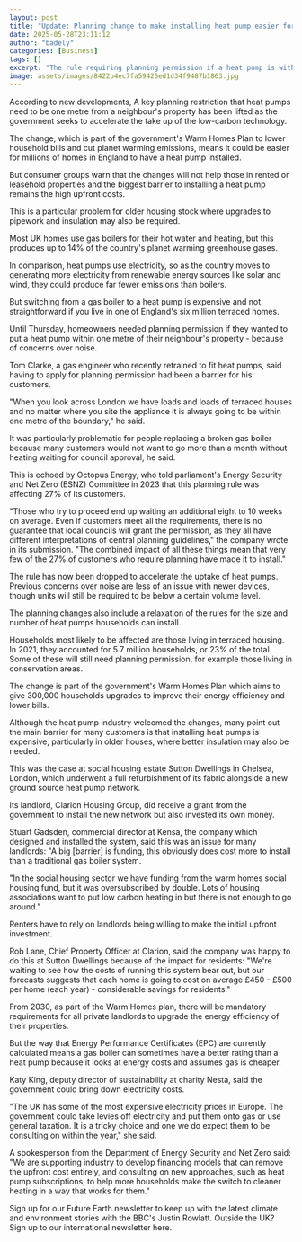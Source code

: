 ```yaml
---
layout: post
title: "Update: Planning change to make installing heat pump easier for millions"
date: 2025-05-28T23:11:12
author: "badely"
categories: [Business]
tags: []
excerpt: "The rule requiring planning permission if a heat pump is within 1m of a neighbours property has been removed."
image: assets/images/8422b4ec7fa59426ed1d34f9487b1863.jpg
---
```


According to new developments, A key planning restriction that heat pumps need to be one metre from a neighbour's property has been lifted as the government seeks to accelerate the take up of the low-carbon technology.

The change, which is part of the government's Warm Homes Plan to lower household bills and cut planet warming emissions, means it could be easier for millions of homes in England to have a heat pump installed.

But consumer groups warn that the changes will not help those in rented or leasehold properties and the biggest barrier to installing a heat pump remains the high upfront costs.

This is a particular problem for older housing stock where upgrades to pipework and insulation may also be required.

Most UK homes use gas boilers for their hot water and heating, but this produces up to 14% of the country's planet warming greenhouse gases. 

In comparison, heat pumps use electricity, so as the country moves to generating more electricity from renewable energy sources like solar and wind, they could produce far fewer emissions than boilers.

But switching from a gas boiler to a heat pump is expensive and not straightforward if you live in one of England's six million terraced homes. 

Until Thursday, homeowners needed planning permission if they wanted to put a heat pump within one metre of their neighbour's property - because of concerns over noise.

Tom Clarke, a gas engineer who recently retrained to fit heat pumps, said having to apply for planning permission had been a barrier for his customers.

"When you look across London we have loads and loads of terraced houses and no matter where you site the appliance it is always going to be within one metre of the boundary," he said.

It was particularly problematic for people replacing a broken gas boiler because many customers would not want to go more than a month without heating waiting for council approval, he said.

This is echoed by Octopus Energy, who told parliament's Energy Security and Net Zero (ESNZ) Committee in 2023 that this planning rule was affecting 27% of its customers.

"Those who try to proceed end up waiting an additional eight to 10 weeks on average. Even if customers meet all the requirements, there is no guarantee that local councils will grant the permission, as they all have different interpretations of central planning guidelines," the company wrote in its submission. "The combined impact of all these things mean that very few of the 27% of customers who require planning have made it to install."

The rule has now been dropped to accelerate the uptake of heat pumps. Previous concerns over noise are less of an issue with newer devices, though units will still be required to be below a certain volume level.

The planning changes also include a relaxation of the rules for the size and number of heat pumps households can install. 

Households most likely to be affected are those living in terraced housing. In 2021, they accounted for 5.7 million households, or 23% of the total. Some of these will still need planning permission, for example those living in conservation areas.

The change is part of the government's Warm Homes Plan which aims to give 300,000 households upgrades to improve their energy efficiency and lower bills.

Although the heat pump industry welcomed the changes, many point out the main barrier for many customers is that installing heat pumps is expensive, particularly in older houses, where better insulation may also be needed.

This was the case at social housing estate Sutton Dwellings in Chelsea, London, which underwent a full refurbishment of its fabric alongside a new ground source heat pump network.  

Its landlord, Clarion Housing Group, did receive a grant from the government to install the new network but also invested its own money. 

Stuart Gadsden, commercial director at Kensa, the company which designed and installed the system, said this was an issue for many landlords:  "A big [barrier] is funding, this obviously does cost more to install than a traditional gas boiler system. 

"In the social housing sector we have funding from the warm homes social housing fund, but it was oversubscribed by double. Lots of housing associations want to put low carbon heating in but there is not enough to go around."

Renters have to rely on landlords being willing to make the initial upfront investment.

Rob Lane, Chief Property Officer at Clarion, said the company was happy to do this at Sutton Dwellings because of the impact for residents: "We're waiting to see how the costs of running this system bear out, but our forecasts suggests that each home is going to cost on average £450 - £500 per home (each year) - considerable savings for residents."

From 2030, as part of the Warm Homes plan, there will be mandatory requirements for all private landlords to upgrade the energy efficiency of their properties. 

But the way that Energy Performance Certificates (EPC) are currently calculated means a gas boiler can sometimes have a better rating than a heat pump because it looks at energy costs and assumes gas is cheaper.

Katy King, deputy director of sustainability at charity Nesta, said the government could bring down electricity costs.

"The UK has some of the most expensive electricity prices in Europe. The government could take levies off electricity and put them onto gas or use general taxation. It is a tricky choice and one we do expect them to be consulting on within the year," she said. 

A spokesperson from the Department of Energy Security and Net Zero said: "We are  supporting industry to develop financing models that can remove the upfront cost entirely, and consulting on new approaches, such as heat pump subscriptions, to help more households make the switch to cleaner heating in a way that works for them."

Sign up for our Future Earth newsletter to keep up with the latest climate and environment stories with the BBC's Justin Rowlatt. Outside the UK? Sign up to our international newsletter here.

